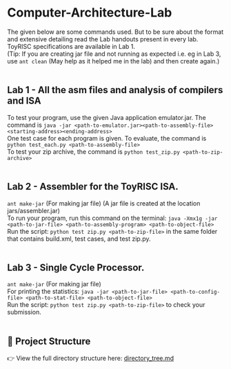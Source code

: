 # Computer-Architecture-Lab

The given below are some commands used. But to be sure about the format and extensive detailing read the Lab handouts present in every lab. <br>
ToyRISC specifications are available in Lab 1. <br>
(Tip: If you are creating jar file and not running as expected i.e. eg in Lab 3, use `ant clean` (May help as it helped me in the lab) and then create again.) <br><br>

## Lab 1 - All the asm files and analysis of compilers and ISA <br>

To test your program, use the given Java application emulator.jar. The command is `java -jar <path-to-emulator.jar><path-to-assembly-file><starting-address><ending-address>` <br>
One test case for each program is given. To evaluate, the command is `python test_each.py <path-to-assembly-file>` <br>
To test your zip archive, the command is `python test_zip.py <path-to-zip-archive>` <br><br>

## Lab 2 - Assembler for the ToyRISC ISA. <br>

`ant make-jar` (For making jar file) (A jar file is created at the location jars/assembler.jar) <br>
To run your program, run this command on the terminal: `java -Xmx1g -jar <path-to-jar-file> <path-to-assembly-program> <path-to-object-file>` <br>
Run the script: `python test zip.py <path-to-zip-file>` in the same folder that contains build.xml, test cases, and test zip.py. <br><br>

## Lab 3 - Single Cycle Processor. <br>

`ant make-jar` (For making jar file) <br>
For printing the statistics: `java -jar <path-to-jar-file> <path-to-config-file> <path-to-stat-file> <path-to-object-file>` <br>
Run the script: `python test zip.py <path-to-zip-file>` to check your submission. <br><br>

## 📂 Project Structure

👉 View the full directory structure here: [directory_tree.md](directory_tree.md)
